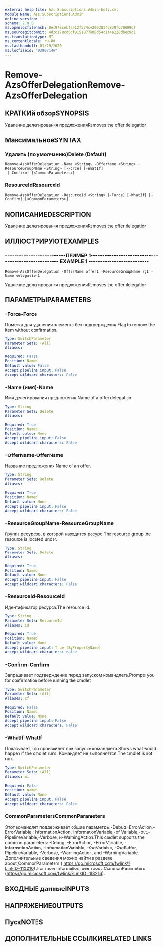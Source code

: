 ```yaml
---
external help file: Azs.Subscriptions.Admin-help.xml
Module Name: Azs.Subscriptions.Admin
online version: ''
schema: 2.0.0
ms.openlocfilehash: 0ec978cebfaa12f574ce20638347839fd70099df
ms.sourcegitcommit: 4d2c178cd6df9151877b08d54c1f4a228dbec9d1
ms.translationtype: MT
ms.contentlocale: ru-RU
ms.lasthandoff: 01/29/2020
ms.locfileid: "93907146"
---
```

# <span data-ttu-id="eadf2-101">Remove-AzsOfferDelegation</span><span class="sxs-lookup"><span data-stu-id="eadf2-101">Remove-AzsOfferDelegation</span></span>

## <span data-ttu-id="eadf2-102">КРАТКИй обзор</span><span class="sxs-lookup"><span data-stu-id="eadf2-102">SYNOPSIS</span></span>
<span data-ttu-id="eadf2-103">Удаление делегирования предложения</span><span class="sxs-lookup"><span data-stu-id="eadf2-103">Removes the offer delegation</span></span>

## <span data-ttu-id="eadf2-104">Максимальное</span><span class="sxs-lookup"><span data-stu-id="eadf2-104">SYNTAX</span></span>

### <span data-ttu-id="eadf2-105">Удалить (по умолчанию)</span><span class="sxs-lookup"><span data-stu-id="eadf2-105">Delete (Default)</span></span>
```
Remove-AzsOfferDelegation -Name <String> -OfferName <String> -ResourceGroupName <String> [-Force] [-WhatIf]
 [-Confirm] [<CommonParameters>]
```

### <span data-ttu-id="eadf2-106">ResourceId</span><span class="sxs-lookup"><span data-stu-id="eadf2-106">ResourceId</span></span>
```
Remove-AzsOfferDelegation -ResourceId <String> [-Force] [-WhatIf] [-Confirm] [<CommonParameters>]
```

## <span data-ttu-id="eadf2-107">NОПИСАНИЕ</span><span class="sxs-lookup"><span data-stu-id="eadf2-107">DESCRIPTION</span></span>
<span data-ttu-id="eadf2-108">Удаление делегирования предложения</span><span class="sxs-lookup"><span data-stu-id="eadf2-108">Removes the offer delegation</span></span>

## <span data-ttu-id="eadf2-109">ИЛЛЮСТРИРУЮТ</span><span class="sxs-lookup"><span data-stu-id="eadf2-109">EXAMPLES</span></span>

### <span data-ttu-id="eadf2-110">--------------------------ПРИМЕР 1--------------------------</span><span class="sxs-lookup"><span data-stu-id="eadf2-110">-------------------------- EXAMPLE 1 --------------------------</span></span>
```
Remove-AzsOfferDelegation -OfferName offer1 -ResourceGroupName rg1 -Name delegation1
```

<span data-ttu-id="eadf2-111">Удаление делегирования предложения</span><span class="sxs-lookup"><span data-stu-id="eadf2-111">Removes the offer delegation</span></span>

## <span data-ttu-id="eadf2-112">ПАРАМЕТРЫ</span><span class="sxs-lookup"><span data-stu-id="eadf2-112">PARAMETERS</span></span>

### <span data-ttu-id="eadf2-113">-Force</span><span class="sxs-lookup"><span data-stu-id="eadf2-113">-Force</span></span>
<span data-ttu-id="eadf2-114">Пометка для удаления элемента без подтверждения.</span><span class="sxs-lookup"><span data-stu-id="eadf2-114">Flag to remove the item without confirmation.</span></span>

```yaml
Type: SwitchParameter
Parameter Sets: (All)
Aliases: 

Required: False
Position: Named
Default value: False
Accept pipeline input: False
Accept wildcard characters: False
```

### <span data-ttu-id="eadf2-115">-Name (имя)</span><span class="sxs-lookup"><span data-stu-id="eadf2-115">-Name</span></span>
<span data-ttu-id="eadf2-116">Имя делегирования предложения.</span><span class="sxs-lookup"><span data-stu-id="eadf2-116">Name of a offer delegation.</span></span>

```yaml
Type: String
Parameter Sets: Delete
Aliases: 

Required: True
Position: Named
Default value: None
Accept pipeline input: False
Accept wildcard characters: False
```

### <span data-ttu-id="eadf2-117">-OfferName</span><span class="sxs-lookup"><span data-stu-id="eadf2-117">-OfferName</span></span>
<span data-ttu-id="eadf2-118">Название предложения.</span><span class="sxs-lookup"><span data-stu-id="eadf2-118">Name of an offer.</span></span>

```yaml
Type: String
Parameter Sets: Delete
Aliases: 

Required: True
Position: Named
Default value: None
Accept pipeline input: False
Accept wildcard characters: False
```

### <span data-ttu-id="eadf2-119">-ResourceGroupName</span><span class="sxs-lookup"><span data-stu-id="eadf2-119">-ResourceGroupName</span></span>
<span data-ttu-id="eadf2-120">Группа ресурсов, в которой находится ресурс.</span><span class="sxs-lookup"><span data-stu-id="eadf2-120">The resource group the resource is located under.</span></span>

```yaml
Type: String
Parameter Sets: Delete
Aliases: 

Required: True
Position: Named
Default value: None
Accept pipeline input: False
Accept wildcard characters: False
```

### <span data-ttu-id="eadf2-121">-ResourceId</span><span class="sxs-lookup"><span data-stu-id="eadf2-121">-ResourceId</span></span>
<span data-ttu-id="eadf2-122">Идентификатор ресурса.</span><span class="sxs-lookup"><span data-stu-id="eadf2-122">The resource id.</span></span>

```yaml
Type: String
Parameter Sets: ResourceId
Aliases: id

Required: True
Position: Named
Default value: None
Accept pipeline input: True (ByPropertyName)
Accept wildcard characters: False
```

### <span data-ttu-id="eadf2-123">-Confirm</span><span class="sxs-lookup"><span data-stu-id="eadf2-123">-Confirm</span></span>
<span data-ttu-id="eadf2-124">Запрашивает подтверждение перед запуском командлета.</span><span class="sxs-lookup"><span data-stu-id="eadf2-124">Prompts you for confirmation before running the cmdlet.</span></span>

```yaml
Type: SwitchParameter
Parameter Sets: (All)
Aliases: cf

Required: False
Position: Named
Default value: None
Accept pipeline input: False
Accept wildcard characters: False
```

### <span data-ttu-id="eadf2-125">-WhatIf</span><span class="sxs-lookup"><span data-stu-id="eadf2-125">-WhatIf</span></span>
<span data-ttu-id="eadf2-126">Показывает, что произойдет при запуске командлета.</span><span class="sxs-lookup"><span data-stu-id="eadf2-126">Shows what would happen if the cmdlet runs.</span></span>
<span data-ttu-id="eadf2-127">Командлет не выполняется.</span><span class="sxs-lookup"><span data-stu-id="eadf2-127">The cmdlet is not run.</span></span>

```yaml
Type: SwitchParameter
Parameter Sets: (All)
Aliases: wi

Required: False
Position: Named
Default value: None
Accept pipeline input: False
Accept wildcard characters: False
```

### <span data-ttu-id="eadf2-128">CommonParameters</span><span class="sxs-lookup"><span data-stu-id="eadf2-128">CommonParameters</span></span>
<span data-ttu-id="eadf2-129">Этот командлет поддерживает общие параметры:-Debug,-ErrorAction,-ErrorVariable,-InformationAction,-InformationVariable,-of Variable,-out,-PipelineVariable,-Verbose, и-WarningAction.</span><span class="sxs-lookup"><span data-stu-id="eadf2-129">This cmdlet supports the common parameters: -Debug, -ErrorAction, -ErrorVariable, -InformationAction, -InformationVariable, -OutVariable, -OutBuffer, -PipelineVariable, -Verbose, -WarningAction, and -WarningVariable.</span></span> <span data-ttu-id="eadf2-130">Дополнительные сведения можно найти в разделе about_CommonParameters ( https://go.microsoft.com/fwlink/?LinkID=113216) .</span><span class="sxs-lookup"><span data-stu-id="eadf2-130">For more information, see about_CommonParameters (https://go.microsoft.com/fwlink/?LinkID=113216).</span></span>

## <span data-ttu-id="eadf2-131">ВХОДНЫЕ данные</span><span class="sxs-lookup"><span data-stu-id="eadf2-131">INPUTS</span></span>

## <span data-ttu-id="eadf2-132">НАПРЯЖЕНИЕ</span><span class="sxs-lookup"><span data-stu-id="eadf2-132">OUTPUTS</span></span>

## <span data-ttu-id="eadf2-133">Пуск</span><span class="sxs-lookup"><span data-stu-id="eadf2-133">NOTES</span></span>

## <span data-ttu-id="eadf2-134">ДОПОЛНИТЕЛЬНЫЕ ССЫЛКИ</span><span class="sxs-lookup"><span data-stu-id="eadf2-134">RELATED LINKS</span></span>

